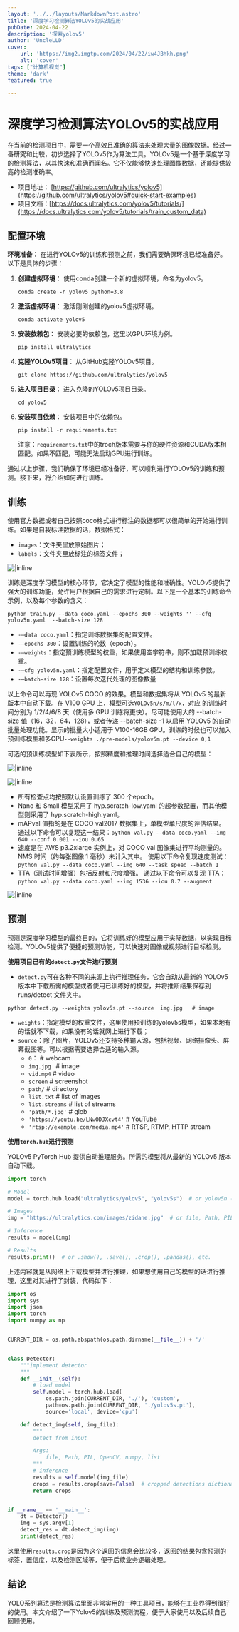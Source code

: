 ```yaml
---
layout: '../../layouts/MarkdownPost.astro'
title: '深度学习检测算法YOLOv5的实战应用'
pubDate: 2024-04-22
description: '探索yolov5'
author: 'UncleLLD'
cover:
    url: 'https://img2.imgtp.com/2024/04/22/iw4JBhkh.png'
    alt: 'cover'
tags: ["计算机视觉"]
theme: 'dark'
featured: true

---
```



# 深度学习检测算法YOLOv5的实战应用

在当前的检测项目中，需要一个高效且准确的算法来处理大量的图像数据。经过一番研究和比较，初步选择了YOLOv5作为算法工具。YOLOv5是一个基于深度学习的检测算法，以其快速和准确而闻名。它不仅能够快速处理图像数据，还能提供较高的检测准确率。

* 项目地址： [https://github.com/ultralytics/yolov5](https://github.com/ultralytics/yolov5#quick-start-examples)
* 项目文档：[https://docs.ultralytics.com/yolov5/tutorials/](https://docs.ultralytics.com/yolov5/tutorials/train_custom_data)



## 配置环境

**环境准备：** 在进行YOLOv5的训练和预测之前，我们需要确保环境已经准备好。以下是具体的步骤：

1. **创建虚拟环境**： 使用conda创建一个新的虚拟环境，命名为yolov5。

   ```shell
   conda create -n yolov5 python=3.8
   ```

2. **激活虚拟环境**： 激活刚刚创建的yolov5虚拟环境。

   ```shell
   conda activate yolov5
   ```

3. **安装依赖包**： 安装必要的依赖包，这里以GPU环境为例。

   ```shell
   pip install ultralytics
   ```

4. **克隆YOLOv5项目**： 从GitHub克隆YOLOv5项目。

   ```
   git clone https://github.com/ultralytics/yolov5
   ```

5. **进入项目目录**： 进入克隆的YOLOv5项目目录。

   ```
   cd yolov5
   ```

6. **安装项目依赖**： 安装项目中的依赖包。

   ```shell
   pip install -r requirements.txt
   ```

   注意：`requirements.txt`中的troch版本需要与你的硬件资源和CUDA版本相匹配。如果不匹配，可能无法启动GPU进行训练。

通过以上步骤，我们确保了环境已经准备好，可以顺利进行YOLOv5的训练和预测。接下来，将介绍如何进行训练。

 

## 训练

使用官方数据或者自己按照coco格式进行标注的数据都可以很简单的开始进行训练。如果是自我标注数据的话，数据格式：

* `images`：文件夹里放原始图片；
* `labels`：文件夹里放标注的标签文件；

![ |inline](https://img2.imgtp.com/2024/04/22/iw4JBhkh.png)

训练是深度学习模型的核心环节，它决定了模型的性能和准确性。YOLOv5提供了强大的训练功能，允许用户根据自己的需求进行定制。以下是一个基本的训练命令示例，以及每个参数的含义：

```shell
python train.py --data coco.yaml --epochs 300 --weights '' --cfg yolov5n.yaml  --batch-size 128
```

- `-–data coco.yaml`：指定训练数据集的配置文件。
- `-–epochs 300`：设置训练的轮数（epoch）。
- `-–weights`：指定预训练模型的权重，如果使用空字符串，则不加载预训练权重。
- `-–cfg yolov5n.yaml`：指定配置文件，用于定义模型的结构和训练参数。
- `-–batch-size 128`：设置每次迭代处理的图像数量

以上命令可以再现 YOLOv5 COCO 的效果。模型和数据集将从 YOLOv5 的最新版本中自动下载。在 V100 GPU 上，模型可选`YOLOv5n/s/m/l/x`，对应 的训练时间分别为 1/2/4/6/8 天（使用多 GPU 训练将更快）。尽可能使用大的 --batch-size 值（16，32，64，128），或者传递 --batch-size -1 以启用 YOLOv5 的自动批量处理功能。显示的批量大小适用于 V100-16GB GPU。训练的时候也可以加入预训练模型和多GPU`--weights ./pre-models/yolov5m.pt --device 0,1`

可选的预训练模型如下表所示，按照精度和推理时间选择适合自己的模型：

![ |inline](https://img2.imgtp.com/2024/04/22/Y4glcBou.png)

![ |inline](https://img2.imgtp.com/2024/04/22/nCJBczaW.png)

* 所有检查点均按照默认设置训练了 300 个epoch。
* Nano 和 Small 模型采用了 hyp.scratch-low.yaml 的超参数配置，而其他模型则采用了 hyp.scratch-high.yaml。 
* mAPval 值指的是在 COCO val2017 数据集上，单模型单尺度的评估结果。 通过以下命令可以复现这一结果：`python val.py --data coco.yaml --img 640 --conf 0.001 --iou 0.65`
* 速度是在 AWS p3.2xlarge 实例上，对 COCO val 图像集进行平均测量的。NMS 时间（约每张图像 1 毫秒）未计入其中。 使用以下命令复现速度测试：`python val.py --data coco.yaml --img 640 --task speed --batch 1`
* TTA（测试时间增强）包括反射和尺度增强。 通过以下命令可以复现 TTA：`python val.py --data coco.yaml --img 1536 --iou 0.7 --augment`

![ |inline](https://img2.imgtp.com/2024/04/22/mhQHfaNi.png)

## 预测

预测是深度学习模型的最终目的，它将训练好的模型应用于实际数据，以实现目标检测。YOLOv5提供了便捷的预测功能，可以快速对图像或视频进行目标检测。

**使用项目已有的`detect.py`文件进行预测**

* `detect.py`可在各种不同的来源上执行推理任务，它会自动从最新的 YOLOv5 版本中下载所需的模型或者使用已训练好的模型，并将推断结果保存到 runs/detect 文件夹中。

```
python detect.py --weights yolov5s.pt --source  img.jpg   # image
```

* `weights`：指定模型的权重文件，这里使用预训练的yolov5s模型，如果本地有的话就不下载，如果没有的话就网上进行下载；
* `source`：除了图片，YOLOv5还支持多种输入源，包括视频、网络摄像头、屏幕截图等。可以根据需要选择合适的输入源。
  * `0`：                                # webcam
  * `img.jpg `                      # image
  * `vid.mp4`                         # video
  * `screen`                           # screenshot
  * `path/`                             # directory
  * `list.txt`                            # list of images
  * `list.streams`                  # list of streams
  * `'path/*.jpg'`               # glob
  * `'https://youtu.be/LNwODJXcvt4'`  # YouTube
  * `'rtsp://example.com/media.mp4'`  # RTSP, RTMP, HTTP stream

**使用`torch.hub`进行预测**

YOLOv5 PyTorch Hub 提供自动推理服务。所需的模型将从最新的 YOLOv5 版本自动下载。

```python
import torch

# Model
model = torch.hub.load("ultralytics/yolov5", "yolov5s")  # or yolov5n - yolov5x6, custom

# Images
img = "https://ultralytics.com/images/zidane.jpg"  # or file, Path, PIL, OpenCV, numpy, list

# Inference
results = model(img)

# Results
results.print()  # or .show(), .save(), .crop(), .pandas(), etc.
```

上述内容就是从网络上下载模型并进行推理，如果想使用自己的模型的话进行推理，这里对其进行了封装，代码如下：

```python
import os
import sys
import json
import torch
import numpy as np


CURRENT_DIR = os.path.abspath(os.path.dirname(__file__)) + '/'


class Detector:
    """implement detector
    """
    def __init__(self):
        # load model
        self.model = torch.hub.load(
            os.path.join(CURRENT_DIR, './'), 'custom',
            path=os.path.join(CURRENT_DIR, './yolov5s.pt'),
            source='local', device='cpu')

    def detect_img(self, img_file):
        """
        detect from input

        Args:
            file, Path, PIL, OpenCV, numpy, list
        """
        # inference
        results = self.model(img_file)
        crops = results.crop(save=False)  # cropped detections dictionary
        return crops


if __name__ == '__main__':
    dt = Detector()
    img = sys.argv[1]
    detect_res = dt.detect_img(img)
    print(detect_res)
```

这里使用`results.crop`是因为这个返回的信息会比较多，返回的结果包含预测的标签，置信度，以及检测区域等，便于后续业务逻辑处理。

## 结论

YOLO系列算法是检测算法里面非常实用的一种工具项目，能够在工业界得到很好的使用。本文介绍了一下Yolov5的训练及预测流程，便于大家使用以及后续自己回顾使用。